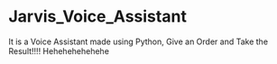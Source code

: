 # Jarvis_Voice_Assistant
It is a Voice Assistant made using Python, Give an Order and Take the Result!!!! Hehehehehehehe
